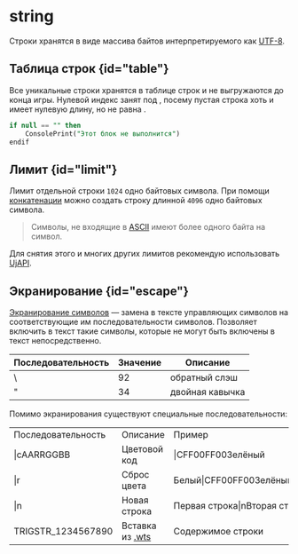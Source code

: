 # string

Строки хранятся в виде массива байтов интерпретируемого как [UTF-8](https://w.wiki/9eWY).

## Таблица строк {id="table"}

Все уникальные строки хранятся в таблице строк и не выгружаются до конца игры. Нулевой индекс занят под [](null.md),
посему пустая строка хоть и имеет нулевую длину, но не равна [](null.md).

```sql
if null == "" then
    ConsolePrint("Этот блок не выполнится")
endif
```

## Лимит {id="limit"}

Лимит отдельной строки `1024` одно байтовых символа. При помощи [конкатенации](https://w.wiki/9eWw) можно создать
строку длинной `4096` одно байтовых символа.

> Символы, не входящие в [ASCII](https://w.wiki/7hvN) имеют более одного байта на символ.

Для снятия этого и многих других лимитов рекомендую использовать [UjAPI](https://unryzec.github.io/UjAPI).

## Экранирование {id="escape"}

[Экранирование символов](https://w.wiki/t8w) — замена в тексте управляющих символов на соответствующие им
последовательности
символов. Позволяет включить в текст такие символы, которые не могут быть включены в текст непосредственно.

| Последовательность | Значение | Описание        |
|--------------------|----------|-----------------|
| \\                 | 92       | обратный слэш   |
| \"                 | 34       | двойная кавычка |

Помимо экранирования существуют специальные последовательности:

<table>
<tr><td>Последовательность</td><td>Описание</td><td>Пример</td></tr>
<tr><td>|cAARRGGBB</td><td>Цветовой код</td><td>|CFF00FF00Зелёный</td></tr>
<tr><td>|r</td><td>Сброс цвета</td><td>Белый|CFF00FF00Зелёный|rБелый</td></tr>
<tr><td>|n</td><td>Новая строка</td><td>Первая строка|nВторая строка</td></tr>
<tr><td>TRIGSTR_1234567890</td><td>Вставка из <a href="https://xgm.guru/p/ij/wts">.wts</a></td><td>Содержимое строки</td></tr>
</table>

